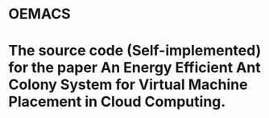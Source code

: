 # OEMACS
# The source code (Self-implemented) for the paper An Energy Efficient Ant Colony System for Virtual Machine Placement in Cloud Computing.

